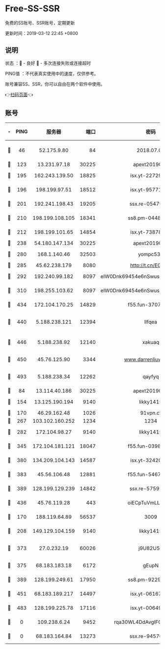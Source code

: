 # Free-SS-SSR

免费的SS账号、SSR账号，定期更新

更新时间：2019-03-12 22:45 +0800

## 说明

状态     ：🙂 - 良好 🙁 - 多次连接失败或连接超时

PING值   ：不代表真实使用中的速度，仅供参考。

账号兼容SS、SSR，你可以自由在两个软件中使用。

👉[扫码页面](https://liesauer.github.io/Free-SS-SSR/)👈

## 账号

|-|PING|服务器|端口|密码|加密方式|区域|
|:----:|:----:|:-----:|-----:|:----:|:----:|:----:|
|🙂|46|52.175.9.80|84|2018.07.07|chacha20-ietf-poly1305|HK|
|🙂|123|13.231.97.18|30225|apext2019006|chacha20|JP|
|🙂|195|162.243.139.50|18825|isx.yt-22729980|aes-256-cfb|US|
|🙂|196|198.199.97.51|18512|isx.yt-95771540|aes-256-cfb|US|
|🙂|201|192.241.198.43|19205|ssx.re-05479677|aes-256-cfb|US|
|🙂|210|198.199.108.105|18341|ss8.pm-04487647|aes-256-cfb|US|
|🙂|212|198.199.101.65|14854|isx.yt-73878638|aes-256-cfb|US|
|🙂|238|54.180.147.134|30225|apext2019006|chacha20|KR|
|🙂|280|168.1.140.46|32503|yompc535|aes-256-cfb|AU|
|🙂|285|45.62.238.179|8080|http://t.cn/EGJIyrl|rc4-md5|CA|
|🙂|292|192.240.99.182|8097|eIW0Dnk69454e6nSwuspv9DmS201tQ0D|aes-256-cfb|US|
|🙂|310|198.255.103.62|8097|eIW0Dnk69454e6nSwuspv9DmS201tQ0D|aes-256-cfb|US|
|🙂|434|172.104.170.25|14829|f55.fun-37079700|aes-256-cfb|SG|
|🙂|440|5.188.238.121|12394|llfqea|chacha20-ietf-poly1305|BR|
|🙂|446|5.188.238.92|12140|xakuaq|chacha20-ietf-poly1305|BR|
|🙂|450|45.76.125.90|3344|www.darrenliuwei.com|aes-256-cfb|AU|
|🙂|493|5.188.238.34|12262|qayfyq|chacha20-ietf-poly1305|BR|
|🙂|84|13.114.40.186|30225|apext2019006|chacha20|JP|
|🙂|154|13.125.190.194|9140|likky1415|aes-256-cfb|KR|
|🙂|170|46.29.162.48|1026|91vpn.cf|rc4-md5|RU|
|🙂|267|103.102.160.252|1234|1234|rc4-md5|JP|
|🙂|282|172.104.98.27|9140|likky1415|aes-256-cfb|JP|
|🙂|345|172.104.181.121|18047|f55.fun-03984569|aes-256-cfb|SG|
|🙂|380|134.209.104.143|14587|isx.yt-32420603|aes-256-cfb|SG|
|🙂|383|45.56.106.48|12881|f55.fun-54673265|aes-256-cfb|US|
|🙂|389|128.199.129.239|14842|ssx.re-57595800|aes-256-cfb|SG|
|🙂|436|45.76.119.28|443|oiECpTuVmLLxk4Ts|aes-256-cfb|AU|
|🙁|170|188.119.64.89|56537|3009|aes-256-cfb|RU|
|🙁|208|149.129.104.159|9140|likky1415|aes-256-cfb|HK|
|🙁|373|27.0.232.19|60026|j9U82U53|xchacha20-ietf-poly1305|HK|
|🙁|375|68.183.183.18|6172|gEupN|aes-256-cfb|SG|
|🙁|389|128.199.249.61|17950|ss8.pm-92296749|aes-256-cfb|SG|
|🙁|451|68.183.189.217|14497|isx.yt-06167002|aes-256-cfb|SG|
|🙁|483|128.199.225.78|17116|isx.yt-00649324|aes-256-cfb|SG|
|🙁|0|109.238.6.24|9452|rqa30WL4DdAvgIFG6Fs3znzTa|aes-256-cfb|FR|
|🙁|0|68.183.164.84|13273|ssx.re-94570018|aes-256-cfb|US|
